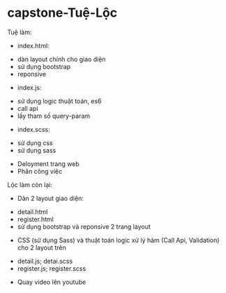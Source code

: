 # capstone-Tuệ-Lộc

Tuệ làm:

- index.html:

* dàn layout chính cho giao diện
* sử dụng bootstrap
* reponsive

- index.js:

* sử dụng logic thuật toán, es6
* call api
* lấy tham số query-param

- index.scss:

* sử dụng css
* sử dụng sass

- Deloyment trang web
- Phân công việc

<!-- -----  -->

Lộc làm còn lại:

- Dàn 2 layout giao diện:

* detail.html
* register.html
* sử dụng bootstrap và reponsive 2 trang layout

- CSS (sử dụng Sass) và thuật toán logic xử lý hàm (Call Api, Validation) cho 2 layout trên

* detail.js; detai.scss
* register.js; register.scss

- Quay video lên youtube

